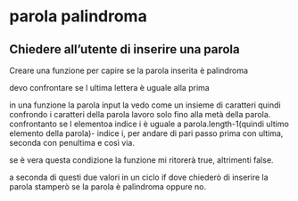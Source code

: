 parola palindroma
===
## Chiedere all’utente di inserire una parola
Creare una funzione per capire se la parola inserita è palindroma

devo confrontare se l ultima lettera è uguale alla prima

in una funzione
la parola input la vedo come un insieme di caratteri
quindi confrondo i caratteri della parola
lavoro solo fino alla metà della parola.
confrontanto se l elementoa indice i è uguale a parola.length-1(quindi ultimo elemento della parola)- indice i, per andare di pari passo prima con ultima, seconda con penultima e così via.

se è vera questa condizione la funzione mi ritorerà true, altrimenti false.

a seconda di questi due valori in un ciclo if dove chiederò di inserire la parola stamperò se la parola è palindroma oppure no.